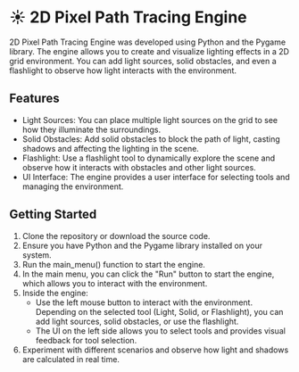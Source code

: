 # ☀️ 2D Pixel Path Tracing Engine
2D Pixel Path Tracing Engine was developed using Python and the Pygame library. The engine allows you to create and visualize lighting effects in a 2D grid environment. You can add light sources, solid obstacles, and even a flashlight to observe how light interacts with the environment.

## Features
* Light Sources: You can place multiple light sources on the grid to see how they illuminate the surroundings.
* Solid Obstacles: Add solid obstacles to block the path of light, casting shadows and affecting the lighting in the scene.
* Flashlight: Use a flashlight tool to dynamically explore the scene and observe how it interacts with obstacles and other light sources.
* UI Interface: The engine provides a user interface for selecting tools and managing the environment.

## Getting Started
1. Clone the repository or download the source code.
2. Ensure you have Python and the Pygame library installed on your system.
3. Run the main_menu() function to start the engine.
4. In the main menu, you can click the "Run" button to start the engine, which allows you to interact with the environment.
5. Inside the engine:
     * Use the left mouse button to interact with the environment. Depending on the selected tool (Light, Solid, or Flashlight), you can add light sources, solid obstacles, or use the flashlight.
     * The UI on the left side allows you to select tools and provides visual feedback for tool selection.
6. Experiment with different scenarios and observe how light and shadows are calculated in real time.
